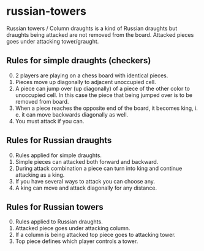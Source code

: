 # russian-towers

Russian towers / Column draughts is a kind of Russian draughts
but draughts being attacked are not removed from the board.
Attacked pieces goes under attacking tower/graught.

## Rules for simple draughts (checkers)

0. 2 players are playing on a chess board with identical pieces.
1. Pieces move up diagonally to adjacent unoccupied cell.
2. A piece can jump over (up diagonally) of a piece of the
    other color to unoccupied cell. In this case the piece
    that being jumped over is to be removed from board.
3. When a piece reaches the opposite end of the board, it
    becomes king, i. e. it can move backwards diagonally as well.
4. You must attack if you can.

## Rules for Russian draughts

0. Rules applied for simple draughts.
1. Simple pieces can attacked both forward and backward.
2. During attack combination a piece can turn into king and
    continue attacking as a king.
3. If you have several ways to attack you can choose any.
4. A king can move and attack diagonally for any distance.

## Rules for Russian towers

0. Rules applied to Russian draughts.
1. Attacked piece goes under attacking column.
2. If a column is being attacked top piece goes to attacking tower.
3. Top piece defines which player controls a tower.

